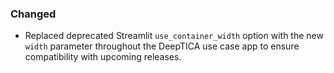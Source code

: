 ### Changed

- Replaced deprecated Streamlit `use_container_width` option with the new `width` parameter throughout the DeepTICA use case app to ensure compatibility with upcoming releases.
